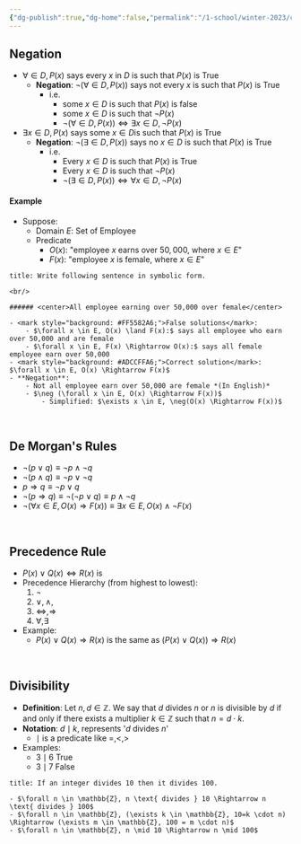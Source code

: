 ```yaml
---
{"dg-publish":true,"dg-home":false,"permalink":"/1-school/winter-2023/csc-165/lecture-notes/week-2-2-mixed-quantifiers-negationand-expressing-mathematical-statements/","dgPassFrontmatter":true}
---
```



## Negation
- $\forall \in D, P(x)$ says every $x$ in $D$ is such that $P(x)$ is True
	- **Negation**: $\neg (\forall \in D, P(x))$  says not  every $x$ is such that $P(x)$ is True
		- i.e. 
			- some $x \in D$ is such that $P(x)$ is false
			-  some $x \in D$ is such that $\neg P(x)$ 
			- $\neg (\forall \in D, P(x)) \Leftrightarrow \exists x \in D, \neg P(x)$
- $\exists x \in D, P(x)$ says some $x \in D$is such that $P(x)$ is True
	- **Negation**: $\neg (\exists \in D, P(x))$ says no $x \in D$ is such that $P(x)$ is True
		- i.e.
			- Every $x \in D$ is such that $P(x)$ is True
			- Every $x \in D$ is such that $\neg P(x)$ 
			- $\neg (\exists \in D, P(x)) \Leftrightarrow \forall x \in D, \neg P(x)$


#### Example
- Suppose: 
	- Domain $E:$ $\text{Set of Employee}$
	-  Predicate
		-  $O(x):$ "employee $x$ earns over $50,000$,  where $x \in E$"
		- $F(x):$ "employee $x$ is female, where $x \in E$"
```ad-faq
title: Write following sentence in symbolic form.

<br/>

###### <center>All employee earning over 50,000 over female</center>

- <mark style="background: #FF5582A6;">False solutions</mark>:
	- $\forall x \in E, O(x) \land F(x):$ says all employee who earn over 50,000 and are female
	- $\forall x \in E, F(x) \Rightarrow O(x):$ says all female employee earn over 50,000
- <mark style="background: #ADCCFFA6;">Correct solution</mark>: $\forall x \in E, O(x) \Rightarrow F(x)$
- **Negation**:
	- Not all employee earn over 50,000 are female *(In English)*
	- $\neg (\forall x \in E, O(x) \Rightarrow F(x))$
		- Simplified: $\exists x \in E, \neg(O(x) \Rightarrow F(x))$
```


&nbsp;

## De Morgan's Rules
- $\neg (p \lor q) \equiv \neg p \land \neg q$
- $\neg (p \land q) \equiv \neg p \lor \neg q$
- $p \Rightarrow q \equiv \neg p \lor q$
- $\neg (p \Rightarrow q) \equiv \neg (\neg p \lor q) \equiv p \land \neg q$
- $\neg (\forall x \in E, O(x) \Rightarrow F(x)) \equiv \exists x \in E, O(x) \land \neg F(x)$

&nbsp;

## Precedence Rule
- $P(x) \lor Q(x) \Leftrightarrow R(x)$ is 
- Precedence Hierarchy (from highest to lowest):
	1. $\neg$
	2. $\lor, \land,$ 
	3. $\Leftrightarrow, \Rightarrow$
	4. $\forall, \exists$
- Example:
	- $P(x) \lor Q(x) \Rightarrow R(x)$ is the same as $(P(x) \lor Q(x)) \Rightarrow R(x)$


&nbsp;


## Divisibility
- **Definition**: Let $n, d \in \mathbb{Z}$. We say that $d$ divides $n$ or $n$ is divisible by $d$ if and only if there exists a multiplier $k \in \mathbb{Z}$ such that $n = d\cdot k$.
- **Notation**: $d \mid k$, represents '$d$ divides $n$'
	- $\mid$ is a predicate like $=, <, >$
- Examples:
	- $3 \mid 6$ True
	- $3 \mid 7$ False

```ad-faq
title: If an integer divides 10 then it divides 100.

- $\forall n \in \mathbb{Z}, n \text{ divides } 10 \Rightarrow n \text{ divides } 100$
- $\forall n \in \mathbb{Z}, (\exists k \in \mathbb{Z}, 10=k \cdot n) \Rightarrow (\exists m \in \mathbb{Z}, 100 = m \cdot n)$
- $\forall n \in \mathbb{Z}, n \mid 10 \Rightarrow n \mid 100$
```
